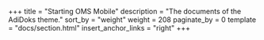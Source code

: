 +++
title = "Starting OMS Mobile"
description = "The documents of the AdiDoks theme."
sort_by = "weight"
weight = 208
paginate_by = 0
template = "docs/section.html"
insert_anchor_links = "right"
+++
